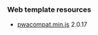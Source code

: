 ### Web template resources

- [pwacompat.min.js](https://github.com/GoogleChromeLabs/pwacompat) 2.0.17
